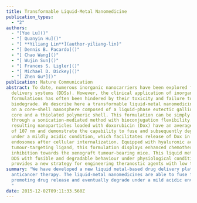 ```yaml
---
title: Transformable Liquid-Metal Nanomedicine
publication_types:
  - "2"
authors:
  - "[Yue Lu]()"
  - "[ Quanyin Hu]()"
  - "[ **Yiliang Lin**](author-yiliang-lin)"
  - "[ Dennis B. Pacardo]()"
  - "[ Chao Wang]()"
  - "[ Wujin Sun]()"
  - "[ Frances S. Ligler]()"
  - "[ Michael D. Dickey]()"
  - "[ Zhen Gu*]()"
publication: Nature Communication
abstract: To date, numerous inorganic nanocarriers have been explored for drug
  delivery systems (DDSs). However, the clinical application of inorganic
  formulations has often been hindered by their toxicity and failure to
  biodegrade. We describe here a transformable liquid-metal nanomedicine, based
  on a core–shell nanosphere composed of a liquid-phase eutectic gallium-indium
  core and a thiolated polymeric shell. This formulation can be simply produced
  through a sonication-mediated method with bioconjugation flexibility. The
  resulting nanoparticles loaded with doxorubicin (Dox) have an average diameter
  of 107 nm and demonstrate the capability to fuse and subsequently degrade
  under a mildly acidic condition, which facilitates release of Dox in acidic
  endosomes after cellular internalization. Equipped with hyaluronic acid, a
  tumour-targeting ligand, this formulation displays enhanced chemotherapeutic
  inhibition towards the xenograft tumour-bearing mice. This liquid metal-based
  DDS with fusible and degradable behaviour under physiological conditions
  provides a new strategy for engineering theranostic agents with low toxicity.
summary: "We have developed a new liquid metal-based drug delivery platform for
  anticancer therapy. The liquid-metal nanomedicines are able to fuse for
  promoting drug release and eventually degrade under a mild acidic environment.
  "
date: 2015-12-02T09:11:33.560Z
---
```

